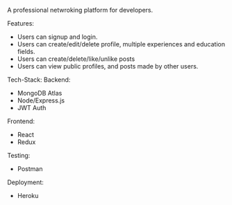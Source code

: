 A professional netwroking platform for developers.

Features:
- Users can signup and login.
- Users can create/edit/delete profile, multiple experiences and education fields.
- Users can create/delete/like/unlike posts
- Users can view public profiles, and posts made by other users.

Tech-Stack:
  Backend: 
  - MongoDB Atlas
  - Node/Express.js
  - JWT Auth

  Frontend:
  - React
  - Redux
  
  Testing: 
  - Postman
  
  Deployment:
  - Heroku

